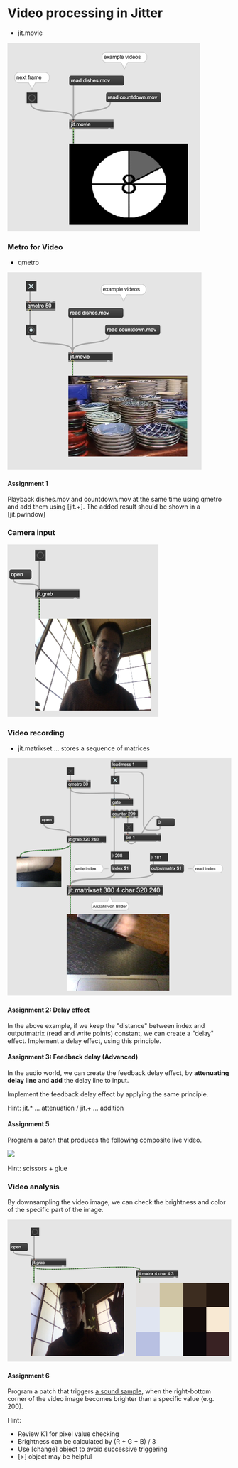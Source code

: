 # Video processing in Jitter

- jit.movie

![](K5/v1.png)

### Metro for Video

- qmetro

![](K5/v2.png)

#### Assignment 1
Playback dishes.mov and countdown.mov at the same time using qmetro and add them using [jit.+]. 
The added result should be shown in a [jit.pwindow]

### Camera input

![](K5/camera.png)

### Video recording

- jit.matrixset ... stores a sequence of matrices

![](K5/2.png)


#### Assignment 2: Delay effect
In the above example, if we keep the "distance" between index and outputmatrix (read and write points) constant, we can create a "delay" effect.
Implement a delay effect, using this principle.

#### Assignment 3: Feedback delay (Advanced)

In the audio world, we can create the feedback delay effect, by **attenuating delay line** and **add** the delay line to input.

Implement the feedback delay effect by applying the same principle.

Hint: jit.* ... attenuation / jit.+ ... addition

#### Assignment 5

Program a patch that produces the following composite live video.

![](K5/aufgabe1.gif)

Hint: scissors + glue

### Video analysis

By downsampling the video image, we can check the brightness and color of the specific part of the image.

![](K5/downsample.png)

#### Assignment 6

Program a patch that triggers [a sound sample](K5/cymbal.wav), when the right-bottom corner of the video image becomes brighter than a specific value (e.g. 200).

Hint: 
- Review K1 for pixel value checking
- Brightness can be calculated by (R + G + B) / 3
- Use [change] object to avoid successive triggering
- [>] object may be helpful
